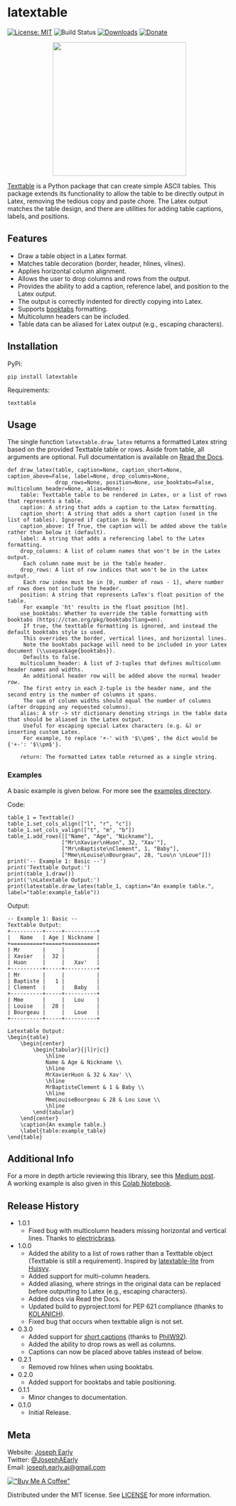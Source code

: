# latextable

[![License: MIT](https://img.shields.io/badge/License-MIT-yellow.svg)](https://opensource.org/licenses/MIT)
![Build Status](https://github.com/JAEarly/latextable/workflows/build/badge.svg)
[![Downloads](https://static.pepy.tech/personalized-badge/latextable?period=total&units=abbreviation&left_color=grey&right_color=blue&left_text=Downloads)](https://pepy.tech/project/latextable)
[![Donate](https://img.shields.io/badge/Donate-PayPal-green.svg)](https://paypal.me/JosephAEarly?country.x=GB&locale.x=en_GB)

<p align="center">
	<img src="/docs/latextable_logo.png" width="300" />
</p>

[Texttable](https://github.com/foutaise/texttable) is a Python package that can create simple ASCII tables.
This package extends its functionality to allow the table to be directly output in Latex, removing the tedious copy and paste chore.
The Latex output matches the table design, and there are utilities for adding table captions, labels, and positions.

## Features
- Draw a table object in a Latex format.
- Matches table decoration (border, header, hlines, vlines).
- Applies horizontal column alignment.
- Allows the user to drop columns and rows from the output.
- Provides the ability to add a caption, reference label, and position to the Latex output.
- The output is correctly indented for directly copying into Latex.
- Supports [booktabs](https://ctan.org/pkg/booktabs?lang=en) formatting.
- Multicolumn headers can be included.
- Table data can be aliased for Latex output (e.g., escaping characters).

## Installation

PyPi:

```
pip install latextable
```

Requirements:

```
texttable
```

## Usage

The single function `latextable.draw_latex` returns a formatted Latex string based on the provided Texttable table or rows.
Aside from table, all arguments are optional.
Full documentation is available on [Read the Docs](https://latextable.readthedocs.io/en/latest/).

```
def draw_latex(table, caption=None, caption_short=None, caption_above=False, label=None, drop_columns=None,
               drop_rows=None, position=None, use_booktabs=False, multicolumn_header=None, alias=None):
    table: Texttable table to be rendered in Latex, or a list of rows that represents a table.
    caption: A string that adds a caption to the Latex formatting.
    caption_short: A string that adds a short caption (used in the list of tables). Ignored if caption is None.
    caption_above: If True, the caption will be added above the table rather than below it (default).
    label: A string that adds a referencing label to the Latex formatting.
    drop_columns: A list of column names that won't be in the Latex output.
     Each column name must be in the table header.
    drop_rows: A list of row indices that won't be in the Latex output.
     Each row index must be in [0, number of rows - 1], where number of rows does not include the header.
    position: A string that represents LaTex's float position of the table.
     For example 'ht' results in the float position [ht].
    use_booktabs: Whether to override the table formatting with booktabs (https://ctan.org/pkg/booktabs?lang=en).
     If true, the texttable formatting is ignored, and instead the default booktabs style is used.
     This overrides the border, vertical lines, and horizontal lines.
     Note the booktabs package will need to be included in your Latex document (\\usepackage{booktabs}).
     Defaults to false.
    multicolumn_header: A list of 2-tuples that defines multicolumn header names and widths.
     An additional header row will be added above the normal header row.
     The first entry in each 2-tuple is the header name, and the second entry is the number of columns it spans.
     The sum of column widths should equal the number of columns (after dropping any requested columns).
    alias: A str -> str dictionary denoting strings in the table data that should be aliased in the Latex output.
     Useful for escaping special Latex characters (e.g. &) or inserting custom Latex.
     For example, to replace '+-' with '$\\pm$', the dict would be {'+-': '$\\pm$'}.

    return: The formatted Latex table returned as a single string.
```

### Examples
A basic example is given below.
For more see the [examples directory](examples).

Code:

```
table_1 = Texttable()
table_1.set_cols_align(["l", "r", "c"])
table_1.set_cols_valign(["t", "m", "b"])
table_1.add_rows([["Name", "Age", "Nickname"],
                 ["Mr\nXavier\nHuon", 32, "Xav'"],
                 ["Mr\nBaptiste\nClement", 1, "Baby"],
                 ["Mme\nLouise\nBourgeau", 28, "Lou\n \nLoue"]])
print('-- Example 1: Basic --')
print('Texttable Output:')
print(table_1.draw())
print('\nLatextable Output:')
print(latextable.draw_latex(table_1, caption="An example table.", label="table:example_table"))
```

Output:

```
-- Example 1: Basic --
Texttable Output:
+----------+-----+----------+
|   Name   | Age | Nickname |
+==========+=====+==========+
| Mr       |     |          |
| Xavier   |  32 |          |
| Huon     |     |   Xav'   |
+----------+-----+----------+
| Mr       |     |          |
| Baptiste |   1 |          |
| Clement  |     |   Baby   |
+----------+-----+----------+
| Mme      |     |   Lou    |
| Louise   |  28 |          |
| Bourgeau |     |   Loue   |
+----------+-----+----------+

Latextable Output:
\begin{table}
	\begin{center}
		\begin{tabular}{|l|r|c|}
			\hline
			Name & Age & Nickname \\
			\hline
			MrXavierHuon & 32 & Xav' \\
			\hline
			MrBaptisteClement & 1 & Baby \\
			\hline
			MmeLouiseBourgeau & 28 & Lou Loue \\
			\hline
		\end{tabular}
	\end{center}
	\caption{An example table.}
	\label{table:example_table}
\end{table}
```

## Additional Info

For a more in depth article reviewing this library, see this [Medium post](https://towardsdatascience.com/how-to-create-latex-tables-directly-from-python-code-5228c5cea09a).  
A working example is also given in this [Colab Notebook](https://colab.research.google.com/drive/1Iq10lHznMngg1-Uoo-QtpTPii1JDYSQA?usp=sharing).  

## Release History

* 1.0.1
    * Fixed bug with multicolumn headers missing horizontal and vertical lines. Thanks to [electricbrass](https://github.com/electricbrass).   
* 1.0.0
    * Added the ability to a list of rows rather than a Texttable object (Texttable is still a requirement).
      Inspired by [latextable-lite](https://github.com/huisyy/latextable-lite) from [Huisyy](https://github.com/huisyy).
    * Added support for multi-column headers.
    * Added aliasing, where strings in the original data can be replaced before outputting to Latex (e.g., escaping characters).
    * Added docs via Read the Docs.
    * Updated build to pyproject.toml for PEP 621 compliance (thanks to [KOLANICH](https://github.com/KOLANICH)).
    * Fixed bug that occurs when texttable align is not set.
* 0.3.0
    * Added support for [short captions](https://tex.stackexchange.com/questions/11579/short-captions-for-figures-in-listoffigures)
      (thanks to [PhilW92](https://github.com/PhilW92)).
    * Added the ability to drop rows as well as columns.
    * Captions can now be placed above tables instead of below.
* 0.2.1
    * Removed row hlines when using booktabs.
* 0.2.0
    * Added support for booktabs and table positioning.
* 0.1.1
    * Minor changes to documentation.
* 0.1.0
    * Initial Release.

## Meta

Website: [Joseph Early](https://www.jearly.co.uk/)  
Twitter: [@JosephAEarly](https://twitter.com/JosephAEarly)  
Email: [joseph.early.ai@gmail.com](mailto:joseph.early.ai@gmail.com)

[!["Buy Me A Coffee"](https://www.buymeacoffee.com/assets/img/custom_images/orange_img.png)](https://www.buymeacoffee.com/jearly)

Distributed under the MIT license. See [LICENSE](LICENSE) for more information.
